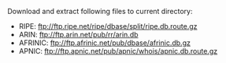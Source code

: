 Download and extract following files to current directory:

- RIPE: ftp://ftp.ripe.net/ripe/dbase/split/ripe.db.route.gz
- ARIN: ftp://ftp.arin.net/pub/rr/arin.db
- AFRINIC: ftp://ftp.afrinic.net/pub/dbase/afrinic.db.gz
- APNIC: ftp://ftp.apnic.net/pub/apnic/whois/apnic.db.route.gz

